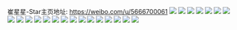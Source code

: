 崔星星-Star主页地址: https://weibo.com/u/5666700061 
![](https://wx4.sinaimg.cn/mw2000/006buTy5gy1h9jw20cquaj32802yo7wk.jpg) 
![](https://wx4.sinaimg.cn/mw2000/006buTy5gy1h9jw26wi3qj33402c04qs.jpg) 
![](https://wx4.sinaimg.cn/mw2000/006buTy5gy1h9jw1h9yfcj32va20y4qt.jpg) 
![](https://wx4.sinaimg.cn/mw2000/006buTy5gy1h9jw1oiedjj32802xze84.jpg) 
![](https://wx4.sinaimg.cn/mw2000/006buTy5gy1h98byru2r8j32802yohdv.jpg) 
![](https://wx4.sinaimg.cn/mw2000/006buTy5gy1h98bzlxxu9j32802yox6s.jpg) 
![](https://wx4.sinaimg.cn/mw2000/006buTy5gy1h98c20gqddj31o0280kjl.jpg) 
![](https://wx4.sinaimg.cn/mw2000/006buTy5gy1h8y094sxfoj32802yox6r.jpg) 
![](https://wx4.sinaimg.cn/mw2000/006buTy5gy1h8y08uv62pj31mi2g54qq.jpg) 
![](https://wx4.sinaimg.cn/mw2000/006buTy5gy1h8y08ylzk9j32c0340u0z.jpg) 
![](https://wx4.sinaimg.cn/mw2000/006buTy5gy1h8y091d47jj32tt27w1l0.jpg) 
![](https://wx4.sinaimg.cn/mw2000/006buTy5gy1h8y08ttvn9j32yo280npf.jpg) 
![](https://wx4.sinaimg.cn/mw2000/006buTy5gy1h8y09259esj30v10y1qe8.jpg) 
![](https://wx4.sinaimg.cn/mw2000/006buTy5gy1h8kantmlfoj32802you0z.jpg) 
![](https://wx4.sinaimg.cn/mw2000/006buTy5gy1h8kanvecu0j32802yonpf.jpg) 
![](https://wx4.sinaimg.cn/mw2000/006buTy5gy1h8kanvybixj30u01hcwu4.jpg) 
![](https://wx4.sinaimg.cn/mw2000/006buTy5gy1h85a8txcjaj31xl2yo4qs.jpg) 
![](https://wx4.sinaimg.cn/mw2000/006buTy5gy1h85a8lpyquj30u00zdnc7.jpg) 
![](https://wx4.sinaimg.cn/mw2000/006buTy5gy1h85a97yw45j32802yohdw.jpg) 
![](https://wx4.sinaimg.cn/mw2000/006buTy5gy1h85a8wjizkj32802yonpf.jpg) 
![](https://wx4.sinaimg.cn/mw2000/006buTy5gy1h85a8zj1qsj32yo280u0z.jpg) 
![](https://wx4.sinaimg.cn/mw2000/006buTy5gy1h85a9deap8j32p029e4qs.jpg) 
